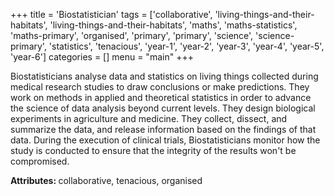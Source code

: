 +++
title = 'Biostatistician'
tags = ['collaborative', 'living-things-and-their-habitats', 'living-things-and-their-habitats', 'maths', 'maths-statistics', 'maths-primary', 'organised', 'primary', 'primary', 'science', 'science-primary', 'statistics', 'tenacious', 'year-1', 'year-2', 'year-3', 'year-4', 'year-5', 'year-6']
categories = []
menu = "main"
+++

Biostatisticians analyse data and statistics on living things collected during medical research studies to draw conclusions or make predictions. They work on methods in applied and theoretical statistics in order to advance the science of data analysis beyond current levels. They design biological experiments in agriculture and medicine. They collect, dissect, and summarize the data, and release information based on the findings of that data. During the execution of clinical trials, Biostatisticians monitor how the study is conducted to ensure that the integrity of the results won't be compromised.

<strong>Attributes: </strong>collaborative, tenacious, organised
